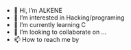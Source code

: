 - 👋 Hi, I’m ALKENE
- 👀 I’m interested in Hacking/programing 
- 🌱 I’m currently learning C
- 💞️ I’m looking to collaborate on ...
- 📫 How to reach me by 

<!---
surajssamal/surajssamal is a ✨ special ✨ repository because its `README.md` (this file) appears on your GitHub profile.
You can click the Preview link to take a look at your changes.
--->
